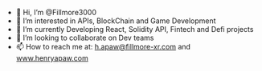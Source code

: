 - 👋 Hi, I’m @Fillmore3000
- 👀 I’m interested in APIs, BlockChain and Game Development
- 🌱 I’m currently Developing React, Solidity API, Fintech and Defi projects
- 💞️ I’m looking to collaborate on Dev teams
- 📫 How to reach me at: h.apaw@fillmore-xr.com and www.henryapaw.com

<!---
Fillmore3000/Fillmore3000 is a ✨ special ✨ repository because its `README.md` (this file) appears on your GitHub profile.
You can click the Preview link to take a look at your changes.
--->
